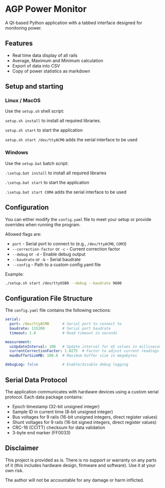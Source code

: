 # AGP Power Monitor

A Qt-based Python application with a tabbed interface designed for monitoring power.

## Features

- Real time data display of all rails
- Average, Maximum and Minimum calculation
- Export of data into CSV
- Copy of power statistics as markdown

## Setup and starting

### Linux / MacOS

Use the `setup.sh` shell script:

`setup.sh install` to install all required libraries.

`setup.sh start` to start the application

`setup.sh start /dev/ttyACM0` adds the serial interface to be used

### Windows

Use the `setup.bat` batch script:

`.\setup.bat install` to install all required libraries

`.\setup.bat start` to start the application

`.\setup.bat start COM4` adds the serial interface to be used

## Configuration

You can either modify the `config.yaml` file to meet your setup or provide overrides when running the program.

Allowed flags are:

- `port` - Serial port to connect to (e.g., `/dev/ttyACM0`, `COM3`)
- `--correction-factor` or `-c` - Current correction factor
- `--debug` or `-d` - Enable debug output
- `--baudrate` or `-b` - Serial baudrate
- `--config` - Path to a custom config.yaml file

Example:

```sh
./setup.sh start /dev/ttyUSB0 --debug --baudrate 9600
```

## Configuration File Structure

The `config.yaml` file contains the following sections:

```yaml
serial:
  port: /dev/ttyACM0      # Serial port to connect to
  baudrate: 115200        # Serial port baudrate
  timeout: 1.0            # Read timeout in seconds

measurement:
  uiUpdateInterval: 100   # Update interval for UI values in milliseconds
  currentCorrectionFactor: 1.0275  # Factor to adjust current readings
  maxBufferSizeMB: 100.0  # Maximum buffer size in megabytes

debugLog: false           # Enable/disable debug logging
```

## Serial Data Protocol

The application communicates with hardware devices using a custom serial protocol. Each data package contains:

- Epoch timestamp (32-bit unsigned integer)
- Sample ID in current time (8-bit unsigned integer)
- Bus voltages for 9 rails (16-bit unsigned integers, direct register values)
- Shunt voltages for 9 rails (16-bit signed integers, direct register values)
- CRC-16 (CCITT) checksum for data validation
- 3-byte end marker (FF0033)

## Disclaimer

This project is provided as is. There is no support or warranty on any parts of it (this includes hardware design, firmware and software). Use it at your own risk.

The author will not be accountable for any damage or harm inflicted.
